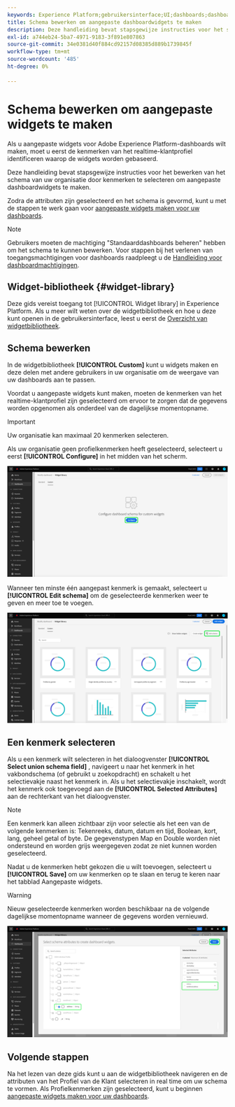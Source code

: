 ```yaml
---
keywords: Experience Platform;gebruikersinterface;UI;dashboards;dashboard;profielen;segmenten;bestemmingen;vergunningsgebruik
title: Schema bewerken om aangepaste dashboardwidgets te maken
description: Deze handleiding bevat stapsgewijze instructies voor het selecteren van kenmerken en het configureren van het schema van uw organisatie om aangepaste widgets voor Adobe Experience Platform-dashboards te maken.
exl-id: a744eb24-5ba7-4971-9183-3f891e807863
source-git-commit: 34e0381d40f884cd92157d08385d889b1739845f
workflow-type: tm+mt
source-wordcount: '485'
ht-degree: 0%

---
```


# Schema bewerken om aangepaste widgets te maken

Als u aangepaste widgets voor Adobe Experience Platform-dashboards wilt maken, moet u eerst de kenmerken van het realtime-klantprofiel identificeren waarop de widgets worden gebaseerd.

Deze handleiding bevat stapsgewijze instructies voor het bewerken van het schema van uw organisatie door kenmerken te selecteren om aangepaste dashboardwidgets te maken.

Zodra de attributen zijn geselecteerd en het schema is gevormd, kunt u met de stappen te werk gaan voor [aangepaste widgets maken voor uw dashboards](custom-widgets.md).

>[!NOTE]
>
>Gebruikers moeten de machtiging &quot;Standaarddashboards beheren&quot; hebben om het schema te kunnen bewerken. Voor stappen bij het verlenen van toegangsmachtigingen voor dashboards raadpleegt u de [Handleiding voor dashboardmachtigingen](../permissions.md).

## Widget-bibliotheek {#widget-library}

Deze gids vereist toegang tot [!UICONTROL Widget library] in Experience Platform. Als u meer wilt weten over de widgetbibliotheek en hoe u deze kunt openen in de gebruikersinterface, leest u eerst de [Overzicht van widgetbibliotheek](widget-library.md).

## Schema bewerken

In de widgetbibliotheek **[!UICONTROL Custom]** kunt u widgets maken en deze delen met andere gebruikers in uw organisatie om de weergave van uw dashboards aan te passen.

Voordat u aangepaste widgets kunt maken, moeten de kenmerken van het realtime-klantprofiel zijn geselecteerd om ervoor te zorgen dat de gegevens worden opgenomen als onderdeel van de dagelijkse momentopname.

>[!IMPORTANT]
>
>Uw organisatie kan maximaal 20 kenmerken selecteren.

Als uw organisatie geen profielkenmerken heeft geselecteerd, selecteert u eerst **[!UICONTROL Configure]** in het midden van het scherm.

![Het tabblad Aangepast van de werkruimte van de widgetbibliotheek met Configure gemarkeerd.](../images/customization/configure-schema.png)

Wanneer ten minste één aangepast kenmerk is gemaakt, selecteert u **[!UICONTROL Edit schema]** om de geselecteerde kenmerken weer te geven en meer toe te voegen.

![Het tabblad Aangepast van de widgetbibliotheekwerkruimte met het bewerkingsschema gemarkeerd.](../images/customization/edit-schema.png)

## Een kenmerk selecteren

Als u een kenmerk wilt selecteren in het dialoogvenster **[!UICONTROL Select union schema field]** , navigeert u naar het kenmerk in het vakbondschema (of gebruikt u zoekopdracht) en schakelt u het selectievakje naast het kenmerk in. Als u het selectievakje inschakelt, wordt het kenmerk ook toegevoegd aan de **[!UICONTROL Selected Attributes]** aan de rechterkant van het dialoogvenster.

>[!NOTE]
>
>Een kenmerk kan alleen zichtbaar zijn voor selectie als het een van de volgende kenmerken is: Tekenreeks, datum, datum en tijd, Boolean, kort, lang, geheel getal of byte. De gegevenstypen Map en Double worden niet ondersteund en worden grijs weergegeven zodat ze niet kunnen worden geselecteerd.

Nadat u de kenmerken hebt gekozen die u wilt toevoegen, selecteert u **[!UICONTROL Save]** om uw kenmerken op te slaan en terug te keren naar het tabblad Aangepaste widgets.

>[!WARNING]
>Nieuw geselecteerde kenmerken worden beschikbaar na de volgende dagelijkse momentopname wanneer de gegevens worden vernieuwd.

![Het dialoogvenster waarin u schemakenmerken met kenmerken kunt selecteren en Opslaan als gemarkeerd.](../images/customization/select-attribute.png)

## Volgende stappen

Na het lezen van deze gids kunt u aan de widgetbibliotheek navigeren en de attributen van het Profiel van de Klant selecteren in real time om uw schema te vormen. Als Profielkenmerken zijn geselecteerd, kunt u beginnen [aangepaste widgets maken voor uw dashboards](custom-widgets.md).
